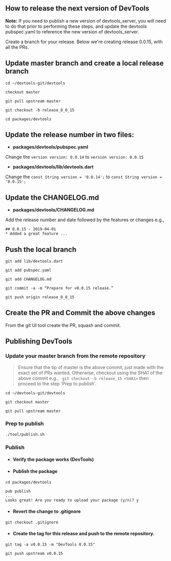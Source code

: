 ## How to release the next version of DevTools

**Note:** If you need to publish a new version of devtools_server, you will need
to do that prior to performing these steps, and update the devtools pubspec.yaml
to reference the new version of devtools_server.

Create a branch for your release. Below we're creating release 0.0.15, with all the PRs.

## Update master branch and create a local release branch
```shell
cd ~/devtools-git/devtools

checkout master

git pull upstream master

git checkout -b release_0_0_15

cd packages/devtools
```

## Update the release number in two files:
- **packages/devtools/pubspec.yaml**

Change the ```version version: 0.0.14``` to ```version version: 0.0.15```

- **packages/devtools/lib/devtools.dart**

Change the ```const String version = '0.0.14';``` to ```const String version = '0.0.15';```

## Update the CHANGELOG.md
- **packages/devtools/CHANGELOG.md**

Add the release number and date followed by the features or changes e.g.,

```
## 0.0.15 - 2019-04-01
* Added a great feature ...
```

## Push the local branch

```shell
git add lib/devtools.dart 

git add pubspec.yaml

git add CHANGELOG.md

git commit -a -m “Prepare for v0.0.15 release.”

git push origin release_0_0_15
```

## Create the PR and Commit the above changes
From the git UI tool create the PR, squash and commit.

## Publishing DevTools
### Update your master branch from the remote repository
> Ensure that the tip of master is the above commit, just made with the exact set of PRs wanted.  Otherwise, checkout using the SHA1 of the above commit e.g.,
``` git checkout -b release_15 <SHA1>``` then proceed to the step 'Prep to publish'.

```shell
cd ~/devtools-git/devtools

git checkout master

git pull upstream master
```
### Prep to publish
```shell
./tool/publish.sh
``` 
### Publish
- #### Verify the package works (DevTools)
- #### Publish the package
```shell
cd packages/devtools

pub publish
...
Looks great! Are you ready to upload your package (y/n)? y
```
- #### Revert the change to .gitignore
```shell
git checkout .gitignore
```
- #### Create the tag for this release and push to the remote repository.
```shell
git tag -a v0.0.15 -m "DevTools 0.0.15"

git push upstream v0.0.15
```